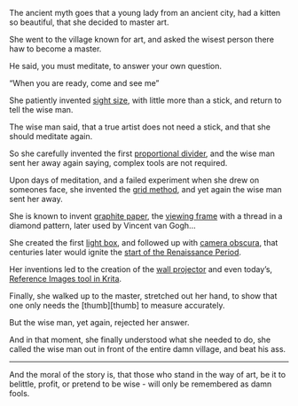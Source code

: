 The ancient myth goes that a young lady from an ancient city,
had a kitten so beautiful, that she decided to master art.

She went to the village known for art,
and asked the wisest person there haw to become a master.

He said, you must meditate,
to answer your own question.

“When you are ready,
come and see me”

She patiently invented [sight size][sight-size], with little more than a stick,
and return to tell the wise man.

The wise man said, that a true artist does not need a stick,
and that she should meditate again.

So she carefully invented the first [proportional divider][proportional-divider],
and the wise man sent her away again saying, complex tools are not required.

Upon days of meditation, and a failed experiment when she drew on someones face,
she invented the [grid method][grid-method], and yet again the wise man sent her away.

She is known to invent [graphite paper][graphite-paper], the [viewing frame][viewing-frame] with a thread in a diamond pattern,
later used by Vincent van Gogh...

She created the first [light box][light-box], and followed up with [camera obscura][camera-obscura],
that centuries later would ignite the [start of the Renaissance Period][start].

Her inventions led to the creation of the [wall projector][wall-projector] and even today’s,
[Reference Images tool in Krita][krita].

Finally, she walked up to the master, stretched out her hand,
to show that one only needs the [thumb][thumb] to measure accurately.

But the wise man, yet again,
rejected her answer.

And in that moment, she finally understood what she needed to do,
she called the wise man out in front of the entire damn village, and beat his ass.

---

And the moral of the story is, that those who stand in the way of art,
be it to belittle, profit, or pretend to be wise - will only be remembered as damn fools.

[sight-size]: https://www.youtube.com/watch?v=wiUFUHdNIsM
[proportional-divider]: https://www.youtube.com/watch?v=nEZMKc0nMAg
[grid-method]: https://www.youtube.com/watch?v=bKtURFkwX6k
[graphite-paper]: https://www.youtube.com/watch?v=DZV9LPZV-T4
[viewing-frame]: https://www.youtube.com/watch?v=Is-MvKg54e4
[light-box]: https://www.youtube.com/watch?v=cuwvMuVv9qE
[camera-obscura]: https://www.youtube.com/watch?v=RYvl6t0N94E
[start]: https://www.youtube.com/watch?v=Q0ZvWedVp20
[wall-projector]: https://www.youtube.com/watch?v=S16g2qiYw7w
[krita]: https://www.youtube.com/watch?v=0uCH2z_zLmc

